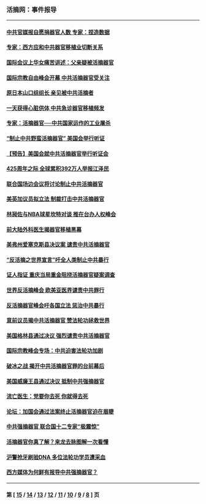### 活摘网：事件报导
---
#### [中共官媒报自愿捐器官人数 专家：捏造数据](../../pages/nf5877/n13814130.md?09090430) 
#### [专家：西方应和中共器官移植业切断关系](../../pages/nf5877/n13772828.md?09090430) 
#### [国际会议上华女痛苦讲述：父亲疑被活摘器官](../../pages/nf5877/n13771583.md?09090430) 
#### [国际宗教自由峰会开幕 中共活摘器官受关注](../../pages/nf5877/n13769995.md?09090430) 
#### [原日本山口组组长 亲见被中共活摘者](../../pages/nf5877/n13767360.md?09090430) 
#### [一天获得心脏供体 中共急诊器官移植频发](../../pages/nf5877/n13764689.md?09090430) 
#### [专家：活摘器官──中共国家运作的工业屠杀](../../pages/nf5877/n13761178.md?09090430) 
#### [“制止中共野蛮活摘器官” 美国会举行听证](../../pages/nf5877/n13735831.md?09090430) 
#### [【预告】美国会就中共活摘器官举行听证会](../../pages/nf5877/n13732843.md?09090430) 
#### [425周年之际 全球累积392万人举报江泽民](../../pages/nf5877/n13719232.md?09090430) 
#### [联合国场边会议将讨论制止中共活摘器官](../../pages/nf5877/n13656361.md?09090430) 
#### [美英加议员拟立法 制裁打击中共活摘器官](../../pages/nf5877/n13430251.md?09090430) 
#### [林昶佐与NBA球星坎特对谈 推在台办人权峰会](../../pages/nf5877/n13414467.md?09090430) 
#### [前大陆外科医生揭器官移植黑幕](../../pages/nf5877/n13401416.md?09090430) 
#### [美弗州爱塞克斯县决议案 谴责中共活摘器官](../../pages/nf5877/n13320919.md?09090430) 
#### [“反活摘之世界宣言”吁全人类制止中共暴行](../../pages/nf5877/n13259730.md?09090430) 
#### [证人指证 重庆当局重金阻挠活摘器官疑案调查](../../pages/nf5877/n13259127.md?09090430) 
#### [世界反活摘峰会 欧美亚医界谴责中共罪行](../../pages/nf5877/n13253550.md?09090430) 
#### [反活摘器官峰会吁各国立法 惩治中共暴行](../../pages/nf5877/n13245052.md?09090430) 
#### [意前议员揭中共活摘器官 赞法轮功拯救世界](../../pages/nf5877/n13203445.md?09090430) 
#### [美国格林县通过决议 强烈谴责中共活摘器官](../../pages/nf5877/n13119367.md?09090430) 
#### [国际宗教峰会专场：中共迫害法轮功加剧](../../pages/nf5877/n13088279.md?09090430) 
#### [破冰之战 揭开中共活摘器官罪的台前幕后](../../pages/nf5877/n13082457.md?09090430) 
#### [美国威廉王县通过决议 抵制中共强摘器官](../../pages/nf5877/n13056521.md?09090430) 
#### [流亡医生：党要你去死 你就得去死](../../pages/nf5877/n13052835.md?09090430) 
#### [论坛：加国会通过法案终止活摘器官迫在眉睫](../../pages/nf5877/n13029839.md?09090430) 
#### [中共强摘器官 联合国十二专家“极震惊”](../../pages/nf5877/n13024313.md?09090430) 
#### [活摘器官你真了解？来龙去脉图解一次看懂](../../pages/nf5877/n13013820.md?09090430) 
#### [沪警抢牙刷验DNA 多位法轮功学员遭采血](../../pages/nf5877/n12969218.md?09090430) 
#### [西方媒体为何鲜有报导中共强摘器官？](../../pages/nf5877/n12932034.md?09090430) 

---
#### 第 [ [15](./15.md?09090430) / [14](./14.md?09090430) / [13](./13.md?09090430) / [12](./12.md?09090430) / [11](./11.md?09090430) / [10](./10.md?09090430) / [9](./9.md?09090430) / [8](./8.md?09090430) ] 页
